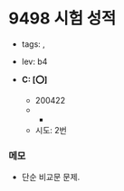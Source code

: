 # 9498 시험 성적
 - tags: ,
 - lev: b4

- **C: [:o:]**
  - 200422
  - -
  - 시도: 2번

### 메모
 - 단순 비교문 문제.

